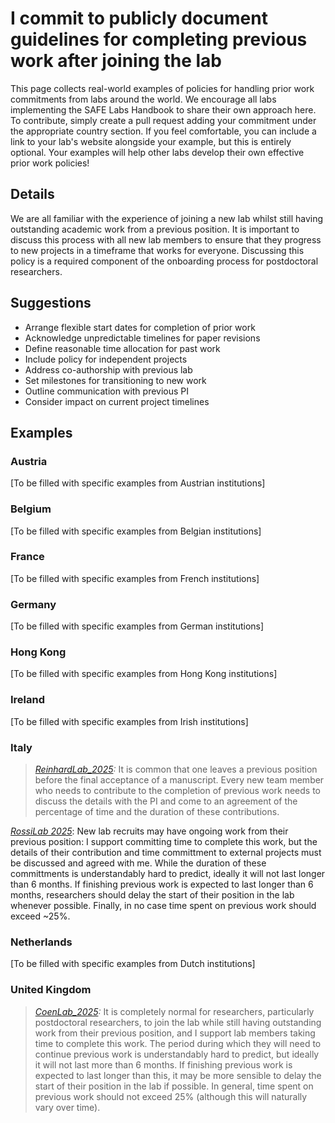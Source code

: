 # I commit to publicly document guidelines for completing previous work after joining the lab

This page collects real-world examples of policies for handling prior work commitments from labs around the world. We encourage all labs implementing the SAFE Labs Handbook to share their own approach here. To contribute, simply create a pull request adding your commitment under the appropriate country section. If you feel comfortable, you can include a link to your lab's website alongside your example, but this is entirely optional. Your examples will help other labs develop their own effective prior work policies!

## Details
We are all familiar with the experience of joining a new lab whilst still having outstanding academic work from a previous position. It is important to discuss this process with all new lab members to ensure that they progress to new projects in a timeframe that works for everyone. Discussing this policy is a required component of the onboarding process for postdoctoral researchers.

## Suggestions
- Arrange flexible start dates for completion of prior work
- Acknowledge unpredictable timelines for paper revisions
- Define reasonable time allocation for past work
- Include policy for independent projects
- Address co-authorship with previous lab
- Set milestones for transitioning to new work
- Outline communication with previous PI
- Consider impact on current project timelines

## Examples

### Austria
[To be filled with specific examples from Austrian institutions]

### Belgium
[To be filled with specific examples from Belgian institutions]

### France
[To be filled with specific examples from French institutions]

### Germany
[To be filled with specific examples from German institutions]

### Hong Kong
[To be filled with specific examples from Hong Kong institutions]

### Ireland
[To be filled with specific examples from Irish institutions]

### Italy
>_[ReinhardLab_2025](https://reinhardlab.org/philosophy):_ It is common that one leaves a previous position before the final acceptance of a manuscript. Every new team member who needs to contribute to the completion of previous work needs to discuss the details with the PI and come to an agreement of the percentage of time and the duration of these contributions.

_[RossiLab 2025](https://rossilab.iit.it/)_: New lab recruits may have ongoing work from their previous position: I support committing time to complete this work, but the details of their contribution and time committment to external projects must be discussed and agreed with me. While the duration of these committments is understandably hard to predict, ideally it will not last longer than 6 months. If finishing previous work is expected to last longer than 6 months, researchers should delay the start of their position in the lab whenever possible. Finally, in no case time spent on previous work should exceed ~25%.

### Netherlands
[To be filled with specific examples from Dutch institutions]

### United Kingdom
>_[CoenLab_2025](https://coen-lab.com/):_ It is completely normal for researchers, particularly postdoctoral researchers, to join the lab while still having outstanding work from their previous position, and I support lab members taking time to complete this work. The period during which they will need to continue previous work is understandably hard to predict, but ideally it will not last more than 6 months. If finishing previous work is expected to last longer than this, it may be more sensible to delay the start of their position in the lab if possible. In general, time spent on previous work should not exceed 25% (although this will naturally vary over time).
